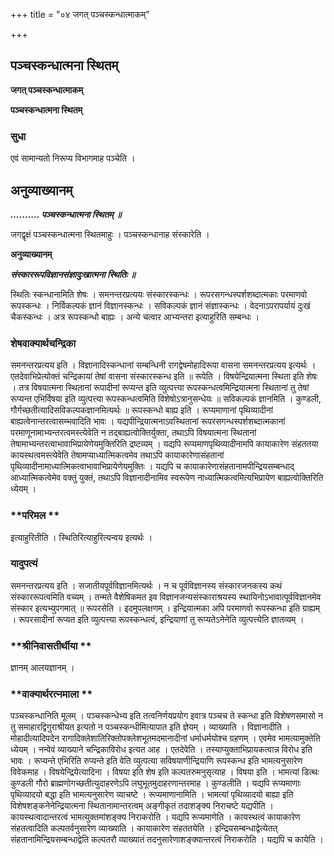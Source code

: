 +++
title = "०४ जगत् पञ्चस्कन्धात्माकम्"

+++


## पञ्चस्कन्धात्मना स्थितम्

**जगत् पञ्चस्कन्धात्माकम्**

**पञ्चस्कन्धात्मना स्थितम्**

### **सुधा**

एवं सामान्यतो निरूप्य विभागमाह पञ्चेति ।

## **अनुव्याख्यानम्**

***.......... पञ्चस्कन्धात्मना स्थितम् ॥***

जगद्वृक्षं पञ्चस्कन्धात्मना स्थितमाहुः । पञ्चस्कन्धानाह संस्कारेति ।

**अनुव्याख्यानम्**

***संस्काररूपविज्ञानसंज्ञादुःखात्मना स्थितिः ॥***

स्थितिः स्कन्धानामिति शेषः । समनन्तरप्रत्ययः संस्कारस्कन्धः । रूपरसगन्धस्पर्शशब्दात्मकाः परमाणवो रूपस्कन्धः । निर्विकल्पकं ज्ञानं विज्ञानस्कन्धः । सविकल्पकं ज्ञानं संज्ञास्कन्धः । वेदनाऽपरापर्यायं दुःखं चैकस्कन्धः । अत्र रूपस्कन्धो बाह्यः । अन्ये चत्वार आभ्यन्तरा इत्याहुरिति सम्बन्धः ।

### **शेषवाक्यार्थचन्द्रिका**

समनन्तरप्रत्यय इति । विज्ञानादिस्कन्धानां सम्बन्धिनी रागद्वेषमोहादिरूपा वासना समनन्तरप्रत्यय इत्यर्थः । एतदेवाभिप्रेत्योक्तं चन्द्रिकायां तेषां वासना संस्कारस्कन्ध इति ॥ रूपेति । विषयेन्द्रियात्मना स्थिता इति शेषः । तत्र विषयात्मना स्थितानां रूपादीनां रूप्यन्त इति व्युत्पत्त्या रूपस्कन्धत्वमिन्द्रियात्मना स्थितानां तु तेषां रूप्यन्त एभिर्विषया इति व्युत्पत्त्या रूपस्कन्धत्वमिति विशेषोऽत्रानुसन्धेयः ॥ सविकल्पकं ज्ञानमिति । कुण्डली, गौर्गच्छतीत्यादिसविकल्पकज्ञानमित्यर्थः ॥ रूपस्कन्धो बाह्य इति । रूप्यमाणानां पृथिव्यादीनां बाह्यत्वेनान्तरत्वासम्भवादिति भावः । यद्यपीन्द्रियात्मनाऽवस्थितानां रूपरसगन्धस्पर्शशब्दात्मकानां परमाणूनामाभ्यन्तरत्वमस्त्येवेति न तद्बाह्यत्वोक्तिर्युक्ता, तथाऽपि विषयात्मना स्थितानां तेषामाभ्यन्तरत्वाभावाभिप्रायेणेयमुक्तिरिति द्रष्टव्यम् । यद्यपि रूप्यमाणपृथिव्यादीनामपि कायाकारेण संहततया कायस्थत्वमस्त्येवेति तेषामप्याध्यात्मिकत्वमेव तथाऽपि कायाकारेणासंहतानां पृथिव्यादीनामाध्यात्मिकत्वाभावाभिप्रायेणेयमुक्तिः । यद्यपि च कायाकारेणासंहतानामपीन्द्रियसम्बन्धाद् आध्यात्मिकत्वेमेव वक्तुं युक्तं, तथाऽपि विज्ञानादीनामिव स्वरूपेण नाध्यात्मिकत्वमित्यभिप्रायेण बाह्यत्वोक्तिरिति ध्येयम् ।

### **परिमल **

इत्याहुरितीति । स्थितिरित्याहुरित्यन्वय इत्यर्थः ।

### **यादुपत्यं**

समनन्तरप्रत्यय इति । सजातीयपूर्वविज्ञानमित्यर्थः । न च पूर्वविज्ञानस्य संस्कारजनकस्य कथं संस्काररूपत्वमिति वच्यम् । तन्मते वैशेषिकमत इव विज्ञानजन्यसंस्काराश्रयस्य स्थायिनोऽभावात्पूर्वविज्ञानमेव संस्कार इत्यभ्युपगमात् ॥ रूपरसेति । इदमुपलक्षणम् । इन्द्रियात्मका अपि परमाणवो रूपस्कन्धा इति ग्राह्यम् । रूपरसादीनां रूप्यत इति व्युत्पत्त्या रूपस्कन्धत्वं, इन्द्रियाणां तु रूप्यतेऽनेनेति व्युत्पत्त्येति ज्ञातव्यम् ।

### **श्रीनिवासतीर्थीया **

ज्ञानम् आलयज्ञानम् ।

### **वाक्यार्थरत्नमाला **

पञ्चस्कन्धानिति मूलम् । पञ्चस्कन्धेभ्य इति तत्वनिर्णयप्रयोग इवात्र पञ्चच ते स्कन्धा इति विशेषणसमासो न तु समाहारद्विगुराश्रीयत इत्यतो न पञ्चस्कन्धीमित्यापात इति ज्ञेयम् । व्याख्याति । विज्ञानादीति । मोहादीत्यादिपदेन रागादिक्लेशातिरिक्तोपक्लेशभूतमदमानादीनां धर्माधर्मयोश्च ग्रहणम् । एवमेव भामत्यामुक्तेति ध्येयम् । नन्वेवं व्याख्याने चन्द्रिकाविरोध इत्यत आह । एतदेवेति । तस्याप्युक्ताभिप्रायकत्वान्न विरोध इति भावः । रूप्यन्ते एभिरिति रुप्यन्ते इति वेति व्युत्पत्या सविषयाणीन्द्रियाणि रूपस्कन्ध इति भामत्यनुसारेण विवेकमाह । विषयेन्द्रियेत्यादिना । विषया इति शेष इति कल्पतरुमनुसृत्याह । विषया इति । भामत्यां डित्थः कुण्डली गौरो ब्राह्मणोगच्छतीत्युदाहरणेऽपि लघुभूतमुदाहरणान्तरमाह । कुण्डलीति । यद्यपि रूप्यमाणाः पृथिव्यादयो बद्धा इति भामत्यनुसारेण व्याचष्टे । रूप्यमाणानामिति । भामत्यां पृथिव्यादयो बाह्या इति विशेषशङ्कनेनेन्द्रियात्मना स्थितानामान्तरत्वम् अङ्गीकृतं तदाशङ्क्य निराचष्टे यद्यपीति । कायस्थत्वादान्तरत्वं भामत्युक्तमांशङ्क्य निराकरोति । यद्यपि रूप्यमाणेति । कायस्थत्वं कायाकारेण संहतत्वादिति कल्पतर्वनुसारेण व्याख्याति । कायाकारेण संहततयेति । इन्द्रियसम्बन्धाद्वेत्येतत् संहतानामिन्द्रियसम्बन्धाद्वेति कल्पतरौ व्याख्यातं तदनुसारेणाशङ्क्यान्तरत्वं निराकरोति । यद्यपि च कायेति ।

